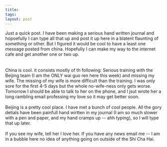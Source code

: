 ```yaml
---
title: 
tags: 
layout: post
---
```

Just a quick post.  I have been making a serious hand written journal and hopoefully I can type all that up and post it up here in a blatent flaunting of something or other.  But I figured it would be cool to have a least one message posted from china.  Hopefully I can make my way to the internet cafe and get another one or two up.  <br /><br />China is cool.  it consists mostly of th following: Serious training with the Beijing team (I am the ONLY wai guo ren here this week) and missing my wife.  The missing of my wife is more difficult than the training.  I was only sore for the first 4-5 days but the whole no-wife-ness only gets worse.  Tomorrow I should be able to talk to her on the phone, and I jsut wrote her a long rambling email professing my love so it may get better soon.<br /><br />Beijing is a pretty cool place.  I have met a bunch of cool people.  All the gory detials have been painfull hand wirtten in my journal (I am so much slower with a pen and paper, and my hand cramps up -- ahh typing), so I will type that up later. <br /><br />If you see my wife, tell her I love her.  If you have any news email me -- I am in a bubble here no idea of anything going on outside of the Shi Cha Hai.  
